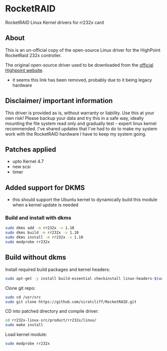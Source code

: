 # RocketRAID
RocketRAID Linux Kernel drivers for rr232x card

## About
This is an un-official copy of the open-source Linux driver for the HighPoint RocketRaid 232x controller.

The original open-source driver used to be downloaded from the [official Highpoint website](http://www.highpoint-tech.com/USA_new/rr2300_download.htm).
- it seems this link has been removed, probably due to it being legacy hardware

## Disclaimer/ important information
This driver is provided as is, without warranty or liability. Use this at your own risk!
Please backup your data and try this in a safe way, ideally mounting the file system read only and gradually test - expert linux kernel recommended.
I've shared updates that I've had to do to make my system work with the RocketRAID hardware I have to keep my system going.

## Patches applied
- upto Kernel 4.7
- new scsi
- timer

## Added support for DKMS
- this should support the Ubuntu kernel to dynamically build this module when a kernel update is needed

### Build and install with dkms

```bash
sudo dkms add -m rr232x -v 1.10
sudo dkms build -m rr232x -v 1.10
sudo dkms install -m rr232x -v 1.10
sudo modprobe rr232x
```

## Build without dkms

Install required build packages and kernel headers:

```bash
sudo apt-get -y install build-essential checkinstall linux-headers-$(uname -r)
```

Clone git repo:

```bash
sudo cd /usr/src
sudo git clone https://github.com/siratcliff/RocketRAID.git
```

CD into patched directory and compile driver:

```bash
cd rr232x-linux-src/product/rr232x/linux/
sudo make install
```

Load kernel module:

```bash
sudo modprobe rr232x
```

